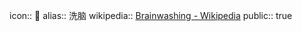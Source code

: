 icon:: 🧠
alias:: 洗脑
wikipedia:: [Brainwashing - Wikipedia](https://en.wikipedia.org/wiki/Brainwashing)
public:: true
